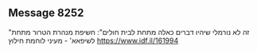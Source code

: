 ## Message 8252

"זה לא נורמלי שיהיו דברים כאלה מתחת לבית חולים": 
חשיפת מנהרת הטרור מתחת לשיפאא' - מעיני לוחמת חילוץ 
https://www.idf.il/161994

